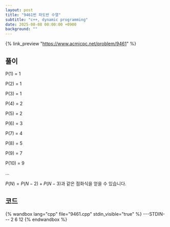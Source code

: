 ```yaml
---
layout: post
title: "9461번 파도반 수열"
subtitle: "c++, dynamic programming"
date: 2025-08-08 00:00:00 +0900
background: ""
---
```

{% link_preview "https://www.acmicpc.net/problem/9461" %}

## 풀이

P(1) = 1

P(2) = 1

P(3) = 1

P(4) = 2

P(5) = 2

P(6) = 3

P(7) = 4

P(8) = 5

P(9) = 7

P(10) = 9

...

$P(N) = P(N-2) + P(N-3)$과 같은 점화식을 얻을 수 있습니다.


## 코드
{% wandbox lang="cpp" file="9461.cpp" stdin_visible="true" %}
---STDIN---
2
6
12
{% endwandbox %}

